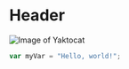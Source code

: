 # Header

![Image of Yaktocat](https://octodex.github.com/images/daftpunktocat-guy.gif)

``` javascript
var myVar = "Hello, world!";
```

